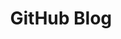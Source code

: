 ---
title: "GitHub Blog"
layout: category
permalink: /categories/GitHubBlog/
author_profile: true
taxonomy: GitHubBlog
sidebar:
  nav: "categories"
---